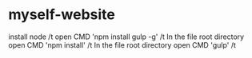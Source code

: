 # myself-website

 install node /t
 open CMD 'npm install gulp -g' /t
 In the file root directory open CMD 'npm install' /t
 In the file root directory open CMD 'gulp' /t
